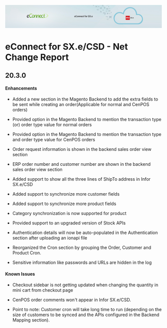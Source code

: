 

![eConnect for Infor SX.e / Infor CloudSuite Distribution](../../../images/banner-econnect-sxe.jpg)

# eConnect for SX.e/CSD - Net Change Report

## 20.3.0

#### Enhancements

- Added a new section in the Magento Backend to add the extra fields to be sent while creating an order(Applicable for normal and CenPOS orders)

- Provided option in the Magento Backend to mention the transaction type (or) order type value for normal orders

- Provided option in the Magento Backend to mention the transaction type and order type value for CenPOS orders

- Order request information is shown in the backend sales order view section

- ERP order number and customer number are shown in the backend sales order view section

- Added support to show all the three lines of ShipTo address in Infor SX.e/CSD

- Added support to synchronize more customer fields

- Added support to synchronize more product fields

- Category synchronization is now supported for product

- Provided support to an upgraded version of Stock APIs

- Authentication details will now be auto-populated in the Authentication section after uploading an ionapi file

- Reorganized the Cron section by grouping the Order, Customer and Product Cron.

- Sensitive information like passwords and URLs are hidden in the log


#### Known Issues

- Checkout sidebar is not getting updated when changing the quantity in mini cart from checkout page

- CenPOS order comments won't appear in Infor SX.e/CSD.

- Point to note: Customer cron will take long time to run (depending on the size of customers to be synced and the APIs configured in the Backend Mapping section).
  
